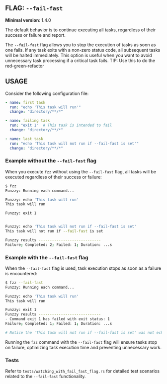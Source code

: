 ## FLAG: `--fail-fast`

**Minimal version**: 1.4.0

The default behavior is to continue executing all tasks, regardless of their success or failure and report.

The `--fail-fast` flag allows you to stop the execution of tasks as soon as one fails. If any task exits with a non-zero status code, all subsequent tasks will be halted immediately. This option is useful when you want to avoid unnecessary task processing if a critical task fails. TIP: Use this to do the red-green-refactor 

## USAGE

Consider the following configuration file:

```yaml
- name: first task
  run: "echo 'This task will run'"
  change: "directory/**/*"

- name: failing task
  run: "exit 1"  # This task is intended to fail
  change: "directory/**/*"

- name: last task
  run: "echo 'This task will not run if --fail-fast is set'"
  change: "directory/**/*"
```

### Example without the `--fail-fast` flag

When you execute `fzz` without using the `--fail-fast` flag, all tasks will be executed regardless of their success or failure:

```bash
$ fzz
Funzzy: Running each command...

Funzzy: echo 'This task will run'
This task will run

Funzzy: exit 1


Funzzy: echo 'This task will not run if --fail-fast is set'
This task will not run if --fail-fast is set

Funzzy results ----------------------------
Failure; Completed: 2; Failed: 1; Duration: ...s
```

### Example with the `--fail-fast` flag

When the `--fail-fast` flag is used, task execution stops as soon as a failure is encountered:

```bash
$ fzz --fail-fast
Funzzy: Running each command...

Funzzy: echo 'This task will run'
This task will run

Funzzy: exit 1
Funzzy results ----------------------------
- Command exit 1 has failed with exit status: 1
Failure; Completed: 1; Failed: 1; Duration: ...s

# Notice the 'This task will not run if --fail-fast is set' was not echoed
```

Running the `fzz` command with the `--fail-fast` flag will ensure tasks stop on failure, optimizing task execution time and preventing unnecessary work.

### Tests

Refer to `tests/watching_with_fail_fast_flag.rs` for detailed test scenarios related to the `--fail-fast` functionality.

